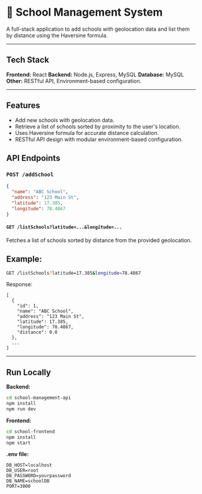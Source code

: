 

# 🏫 School Management System

A full-stack application to add schools with geolocation data and list them by distance using the Haversine formula.

---


##  Tech Stack

**Frontend:** React
**Backend:** Node.js, Express, MySQL 
**Database:** MySQL
**Other:** RESTful API, Environment-based configuration.


---
## Features

- Add new schools with geolocation data.
- Retrieve a list of schools sorted by proximity to the user's location.
- Uses Haversine formula for accurate distance calculation.
- RESTful API design with modular environment-based configuration.

##  API Endpoints

### `POST /addSchool`

```json
{
  "name": "ABC School",
  "address": "123 Main St",
  "latitude": 17.385,
  "longitude": 78.4867
}
````

#### `GET /listSchools?latitude=...&longitude=...`

Fetches a list of schools sorted by distance from the provided geolocation.

## Example:

```bash
GET /listSchools?latitude=17.385&longitude=78.4867
```

Response:
```
[
  {
    "id": 1,
    "name": "ABC School",
    "address": "123 Main St",
    "latitude": 17.385,
    "longitude": 78.4867,
    "distance": 0.0
  },
  ...
]

```

---

##  Run Locally

**Backend:**

```bash
cd school-management-api
npm install
npm run dev
```

**Frontend:**

```bash
cd school-frontend
npm install
npm start
```

**.env file:**

```env
DB_HOST=localhost
DB_USER=root
DB_PASSWORD=yourpassword
DB_NAME=schoolDB
PORT=3000

```
